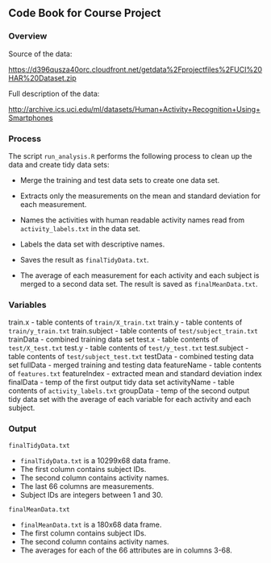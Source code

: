 ## Code Book for Course Project

### Overview

Source of the data: 

https://d396qusza40orc.cloudfront.net/getdata%2Fprojectfiles%2FUCI%20HAR%20Dataset.zip

Full description of the data: 

http://archive.ics.uci.edu/ml/datasets/Human+Activity+Recognition+Using+Smartphones

### Process

The script `run_analysis.R` performs the following process to clean up the data and create tidy data sets:

- Merge the training and test data sets to create one data set.

- Extracts only the measurements on the mean and standard deviation for each measurement.

- Names the activities with human readable activity names read from `activity_labels.txt` in the data set.

- Labels the data set with descriptive names.

- Saves the result as `finalTidyData.txt`.

- The average of each measurement for each activity and each subject is merged to a second data set. The result is saved as `finalMeanData.txt`.

### Variables

train.x - table contents of `train/X_train.txt`
train.y - table contents of `train/y_train.txt`
train.subject - table contents of `test/subject_train.txt`
trainData - combined training data set
test.x - table contents of `test/X_test.txt`
test.y - table contents of `test/y_test.txt`
test.subject - table contents of `test/subject_test.txt`
testData - combined testing data set
fullData - merged training and testing data
featureName - table contents of `features.txt`
featureIndex - extracted mean and standard deviation index
finalData - temp of the first output tidy data set
activityName - table contents of `activity_labels.txt`
groupData - temp of the second output tidy data set with the average of each variable for each activity and each subject.

### Output

`finalTidyData.txt`

- `finalTidyData.txt` is a 10299x68 data frame.
- The first column contains subject IDs.
- The second column contains activity names.
- The last 66 columns are measurements.
- Subject IDs are integers between 1 and 30.

`finalMeanData.txt`

- `finalMeanData.txt` is a 180x68 data frame.
- The first column contains subject IDs.
- The second column contains activity names.
- The averages for each of the 66 attributes are in columns 3-68.


